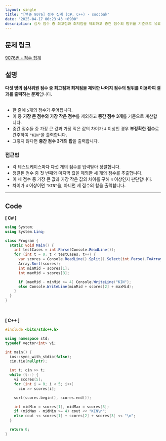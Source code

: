 ```yaml
---
layout: single
title: "[백준 9076] 점수 집계 (C#, C++) - soo:bak"
date: "2025-04-17 00:23:43 +0900"
description: 심사 점수 중 최고점과 최저점을 제외하고 중간 점수의 범위를 기준으로 유효 여부를 판단하는 백준 9076번 점수 집계 문제의 C# 및 C++ 풀이 및 해설
---
```


## 문제 링크
[9076번 - 점수 집계](https://www.acmicpc.net/problem/9076)

## 설명
**다섯 명의 심사위원 점수 중 최고점과 최저점을 제외한 나머지 점수의 범위를 이용하여 결과를 출력하는 문제**입니다.<br>
<br>

- 한 줄에 `5`개의 점수가 주어집니다.<br>
- 이 중 **가장 큰 점수와 가장 작은 점수**를 제외하고 **중간 점수 3개**를 기준으로 계산합니다.<br>
- 중간 점수들 중 가장 큰 값과 가장 작은 값의 차이가 `4` 이상인 경우 **부정확한 점수**로 간주하여 `"KIN"`을 출력합니다.<br>
- 그렇지 않다면 **중간 점수 3개의 합**을 출력합니다.<br>

### 접근법
- 각 테스트케이스마다 다섯 개의 점수를 입력받아 정렬합니다.<br>
- 정렬된 점수 중 첫 번째와 마지막 값을 제외한 세 개의 점수를 추출합니다.<br>
- 이 세 점수 중 가장 큰 값과 가장 작은 값의 차이를 구해 `4` 이상인지 판단합니다.<br>
- 차이가 `4` 이상이면 `"KIN"`을, 아니면 세 점수의 합을 출력합니다.<br>

---

## Code
<b>[ C# ] </b>
<br>

```csharp
using System;
using System.Linq;

class Program {
  static void Main() {
    int testCases = int.Parse(Console.ReadLine());
    for (int t = 0; t < testCases; t++) {
      var scores = Console.ReadLine().Split().Select(int.Parse).ToArray();
      Array.Sort(scores);
      int minMid = scores[1];
      int maxMid = scores[3];

      if (maxMid - minMid >= 4) Console.WriteLine("KIN");
      else Console.WriteLine(minMid + scores[2] + maxMid);
    }
  }
}
```

<br><br>
<b>[ C++ ] </b>
<br>

```cpp
#include <bits/stdc++.h>

using namespace std;
typedef vector<int> vi;

int main() {
  ios::sync_with_stdio(false);
  cin.tie(nullptr);

  int t; cin >> t;
  while (t--) {
    vi scores(5);
    for (int i = 0; i < 5; i++)
      cin >> scores[i];

    sort(scores.begin(), scores.end());

    int midMin = scores[1], midMax = scores[3];
    if (midMax - midMin >= 4) cout << "KIN\n";
    else cout << scores[1] + scores[2] + scores[3] << "\n";
  }

  return 0;
}
```
